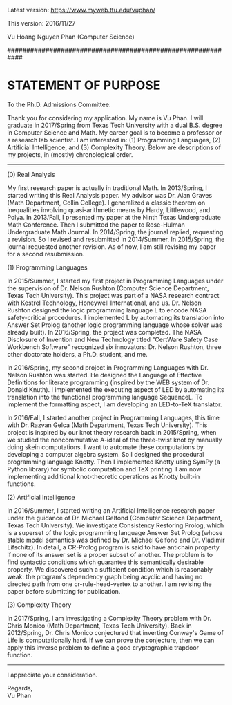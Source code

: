 Latest version: https://www.myweb.ttu.edu/vuphan/

This version: 2016/11/27

Vu Hoang Nguyen Phan (Computer Science)

############################################################

# STATEMENT OF PURPOSE

To the Ph.D. Admissions Committee:

Thank you for considering my application. My name is Vu
Phan. I will graduate in 2017/Spring from Texas Tech
University with a dual B.S. degree in Computer Science
and Math. My career goal is to become a professor or a
research lab scientist. I am interested in: (1)
Programming Languages, (2) Artificial Intelligence,
and (3) Complexity Theory. Below are descriptions of
my projects, in (mostly) chronological order.

------------------------------------------------------------

(0) Real Analysis

My first research paper is actually in traditional Math.
In 2013/Spring, I started writing this Real Analysis
paper. My advisor was Dr. Alan Graves (Math
Department, Collin College). I generalized a classic
theorem on inequalities involving quasi-arithmetic
means by Hardy, Littlewood, and Polya. In 2013/Fall, I
presented my paper at the Ninth Texas Undergraduate
Math Conference. Then I submitted the paper to
Rose-Hulman Undergraduate Math Journal. In
2014/Spring, the journal replied, requesting a
revision. So I revised and resubmitted in 2014/Summer.
In 2015/Spring, the journal requested another
revision. As of now, I am still revising my paper for
a second resubmission.

(1) Programming Languages

In 2015/Summer, I started my first project in
Programming Languages under the supervision of Dr.
Nelson Rushton (Computer Science Department, Texas
Tech University). This project was part of a NASA
research contract with Kestrel Technology, Honeywell
International, and us. Dr. Nelson Rushton designed the
logic programming language L to encode NASA
safety-critical procedures. I implemented L by
automating its translation into Answer Set Prolog
(another logic programming language whose solver was
already built). In 2016/Spring, the project was
completed. The NASA Disclosure of Invention and New
Technology titled "CertWare Safety Case Workbench
Software" recognized six innovators: Dr. Nelson
Rushton, three other doctorate holders, a Ph.D.
student, and me.

In 2016/Spring, my second project in Programming
Languages with Dr. Nelson Rushton was started. He
designed the Language of Effective Definitions for
literate programming (inspired by the WEB system of
Dr. Donald Knuth). I implemented the executing aspect
of LED by automating its translation into the
functional programming language SequenceL. To
implement the formatting aspect, I am developing an
LED-to-TeX translator.

In 2016/Fall, I started another project in Programming
Languages, this time with Dr. Razvan Gelca (Math
Department, Texas Tech University). This project is
inspired by our knot theory research back in
2015/Spring, when we studied the noncommutative
A-ideal of the three-twist knot by manually doing
skein computations. I want to automate these
computations by developing a computer algebra system.
So I designed the procedural programming language
Knotty. Then I implemented Knotty using SymPy (a
Python library) for symbolic computation and TeX
printing. I am now implementing additional
knot-theoretic operations as Knotty built-in functions.

(2) Artificial Intelligence

In 2016/Summer, I started writing an Artificial
Intelligence research paper under the guidance of Dr.
Michael Gelfond (Computer Science Department, Texas
Tech University). We investigate Consistency Restoring
Prolog, which is a superset of the logic programming
language Answer Set Prolog (whose stable model
semantics was defined by Dr. Michael Gelfond and Dr.
Vladimir Lifschitz). In detail, a CR-Prolog program is
said to have antichain property if none of its answer
set is a proper subset of another. The problem is to
find syntactic conditions which guarantee this
semantically desirable property. We discovered such a
sufficient condition which is reasonably weak: the
program's dependency graph being acyclic and having no
directed path from one cr-rule-head-vertex to another.
I am revising the paper before submitting for
publication.

(3) Complexity Theory

In 2017/Spring, I am investigating a Complexity Theory
problem with Dr. Chris Monico (Math Department, Texas
Tech University). Back in 2012/Spring, Dr. Chris
Monico conjectured that inverting Conway's Game of
Life is computationally hard. If we can prove the
conjecture, then we can apply this inverse problem to
define a good cryptographic trapdoor function.

------------------------------------------------------------

I appreciate your consideration.

Regards,<br>Vu Phan
